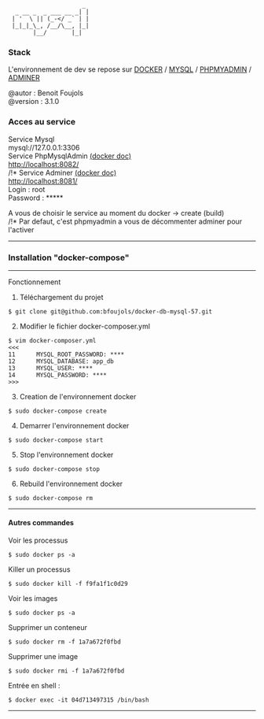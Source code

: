 ```
                     _  
  _ __ _  _ ___ __ _| | 
 | '  \ || (_-</ _` | |
 |_|_|_\_, /__/\__, |_|  
       |__/       |_|              
```

### Stack ###

L'environnement de dev se repose sur [DOCKER](https://docker.com) / [MYSQL](https://hub.docker.com/_/mysql) / [PHPMYADMIN](https://hub.docker.com/r/phpmyadmin/phpmyadmin/) / [ADMINER](https://hub.docker.com/_/adminer/) 

@autor : Benoit Foujols \
@version : 3.1.0 

### Acces au service

Service Mysql \
mysql://127.0.0.1:3306 \
Service PhpMysqlAdmin [(docker doc)](https://hub.docker.com/r/phpmyadmin/phpmyadmin/) \
[http://localhost:8082/](http://localhost:8082/) \
/!\* Service Adminer [(docker doc)](https://hub.docker.com/_/adminer/)  \
[http://localhost:8081/](http://localhost:8081/) \
Login : root \
Password : *****

A vous de choisir le service au moment du docker -> create (build) \
/!\* Par defaut, c'est phpmyadmin a vous de décommenter adminer pour l'activer

---

### Installation "docker-compose" ###

---

Fonctionnement 

1. Téléchargement du projet
```
$ git clone git@github.com:bfoujols/docker-db-mysql-57.git
```
2. Modifier le fichier docker-composer.yml
```
$ vim docker-composer.yml
<<<
11      MYSQL_ROOT_PASSWORD: ****
12      MYSQL_DATABASE: app_db
13      MYSQL_USER: ****
14      MYSQL_PASSWORD: ****
>>>
```
3. Creation de l'environnement docker
```
$ sudo docker-compose create
```
4. Demarrer l'environnement docker
```
$ sudo docker-compose start
```
5. Stop l'environnement docker
```
$ sudo docker-compose stop
```
6. Rebuild l'environnement docker
```
$ sudo docker-compose rm
```

---

#### Autres commandes ####

Voir les processus
```
$ sudo docker ps -a
```

Killer un processus 
```
$ sudo docker kill -f f9fa1f1c0d29
```

Voir les images 
```
$ sudo docker ps -a
```

Supprimer un conteneur 
```
$ sudo docker rm -f 1a7a672f0fbd
```

Supprimer une image 
```
$ sudo docker rmi -f 1a7a672f0fbd
```

Entrée en shell : 
```
$ docker exec -it 04d713497315 /bin/bash
```
---
